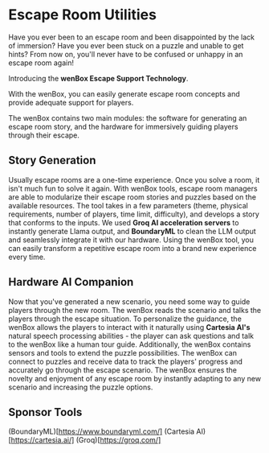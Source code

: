 # Escape Room Utilities #

Have you ever been to an escape room and been disappointed by the lack of immersion? Have you ever been stuck on a puzzle and unable to get hints? From now on, you'll never have to be confused or unhappy in an escape room again!

Introducing the **wenBox Escape Support Technology**.

With the wenBox, you can easily generate escape room concepts and provide adequate support for players.

The wenBox contains two main modules: the software for generating an escape room story, and the hardware for immersively guiding players through their escape.

## Story Generation ##
Usually escape rooms are a one-time experience. Once you solve a room, it isn't much fun to solve it again. With wenBox tools, escape room managers are able to modularize their escape room stories and puzzles based on the available resources. The tool takes in a few parameters (theme, physical requirements, number of players, time limit, difficulty), and develops a story that conforms to the inputs. We used **Groq AI acceleration servers** to instantly generate Llama output, and **BoundaryML** to clean the LLM output and seamlessly integrate it with our hardware. Using the wenBox tool, you can easily transform a repetitive escape room into a brand new experience every time.

## Hardware AI Companion ##
Now that you've generated a new scenario, you need some way to guide players through the new room. The wenBox reads the scenario and talks the players through the escape situation. To personalize the guidance, the wenBox allows the players to interact with it naturally using **Cartesia AI's** natural speech processing abilities - the player can ask questions and talk to the wenBox like a human tour guide. Additionally, the wenBox contains sensors and tools to extend the puzzle possibilities. The wenBox can connect to puzzles and receive data to track the players' progress and accurately go through the escape scenario. The wenBox ensures the novelty and enjoyment of any escape room by instantly adapting to any new scenario and increasing the puzzle options.

## Sponsor Tools ##
(BoundaryML)[https://www.boundaryml.com/]
(Cartesia AI)[https://cartesia.ai/]
(Groq)[https://groq.com/]
